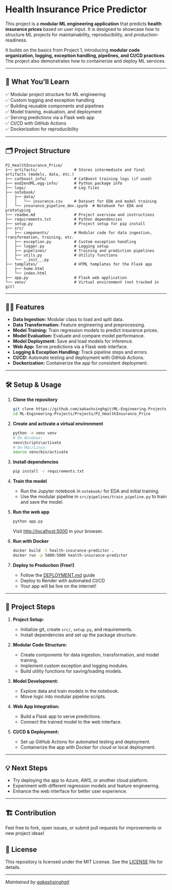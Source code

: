 # Health Insurance Price Predictor

This project is a **modular ML engineering application** that predicts **health insurance prices** based on user input. It is designed to showcase how to structure ML projects for maintainability, reproducibility, and production-readiness.

It builds on the basics from Project 1, introducing **modular code organization, logging, exception handling, pipelines, and CI/CD practices**. The project also demonstrates how to containerize and deploy ML services.

---

## 🚀 What You’ll Learn

✅ Modular project structure for ML engineering  
✅ Custom logging and exception handling  
✅ Building reusable components and pipelines  
✅ Model training, evaluation, and deployment  
✅ Serving predictions via a Flask web app  
✅ CI/CD with GitHub Actions  
✅ Dockerization for reproducibility

---

## 🗂️ Project Structure

```
P2_HealthInsurance_Price/
├── artifacts/                # Stores intermediate and final artifacts (models, data, etc.)
├── catboost_info/            # CatBoost training logs (if used)
├── end2endML.egg-info/       # Python package info
├── logs/                     # Log files
├── notebook/
│   ├── data/
│   │   └── insurance.csv     # Dataset for EDA and model training
│   └── insurance_pipeline_dev.ipynb  # Notebook for EDA and prototyping
├── readme.md                 # Project overview and instructions
├── requirements.txt          # Python dependencies
├── setup.py                  # Project setup for pip install
├── src/
│   ├── components/           # Modular code for data ingestion, transformation, training, etc.
│   ├── exception.py          # Custom exception handling
│   ├── logger.py             # Logging setup
│   ├── pipelines/            # Training and prediction pipelines
│   ├── utils.py              # Utility functions
│   └── __init__.py
├── templates/                # HTML templates for the Flask app
│   ├── home.html
│   └── index.html
├── app.py                    # Flask web application
└── venv/                     # Virtual environment (not tracked in git)
```

---

## 🧑‍💻 Features

- **Data Ingestion:** Modular class to load and split data.
- **Data Transformation:** Feature engineering and preprocessing.
- **Model Training:** Train regression models to predict insurance prices.
- **Model Evaluation:** Evaluate and compare model performance.
- **Model Deployment:** Save and load models for inference.
- **Web App:** Serve predictions via a Flask web interface.
- **Logging & Exception Handling:** Track pipeline steps and errors.
- **CI/CD:** Automate testing and deployment with GitHub Actions.
- **Dockerization:** Containerize the app for consistent deployment.

---

## 🛠️ Setup & Usage

1. **Clone the repository**
   ```bash
   git clone https://github.com/aakashsinghgit/ML-Engineering-Projects.git
   cd ML-Engineering-Projects/Projects/P2_HealthInsurance_Price
   ```

2. **Create and activate a virtual environment**
   ```bash
   python -m venv venv
   # On Windows:
   venv\Scripts\activate
   # On Mac/Linux:
   source venv/bin/activate
   ```

3. **Install dependencies**
   ```bash
   pip install -r requirements.txt
   ```

4. **Train the model**
   - Run the Jupyter notebook in `notebook/` for EDA and initial training.
   - Use the modular pipeline in `src/pipelines/train_pipeline.py` to train and save the model.

5. **Run the web app**
   ```bash
   python app.py
   ```
   Visit [http://localhost:5000](http://localhost:5000) in your browser.

6. **Run with Docker**
   ```bash
   docker build -t health-insurance-predictor .
   docker run -p 5000:5000 health-insurance-predictor
   ```

7. **Deploy to Production (Free!)**
   - Follow the [DEPLOYMENT.md](DEPLOYMENT.md) guide
   - Deploy to Render with automated CI/CD
   - Your app will be live on the internet!

---

## 📝 Project Steps

1. **Project Setup:**  
   - Initialize git, create `src/`, `setup.py`, and requirements.
   - Install dependencies and set up the package structure.

2. **Modular Code Structure:**  
   - Create components for data ingestion, transformation, and model training.
   - Implement custom exception and logging modules.
   - Build utility functions for saving/loading models.

3. **Model Development:**  
   - Explore data and train models in the notebook.
   - Move logic into modular pipeline scripts.

4. **Web App Integration:**  
   - Build a Flask app to serve predictions.
   - Connect the trained model to the web interface.

5. **CI/CD & Deployment:**  
   - Set up GitHub Actions for automated testing and deployment.
   - Containerize the app with Docker for cloud or local deployment.

---

## 💡 Next Steps

- Try deploying the app to Azure, AWS, or another cloud platform.
- Experiment with different regression models and feature engineering.
- Enhance the web interface for better user experience.

---

## 🏗️ Contribution

Feel free to fork, open issues, or submit pull requests for improvements or new project ideas!

## 📄 License

This repository is licensed under the MIT License. See the [LICENSE](LICENSE) file for details.

---
*Maintained by [aakashsinghgit](https://github.com/aakashsinghgit)*
